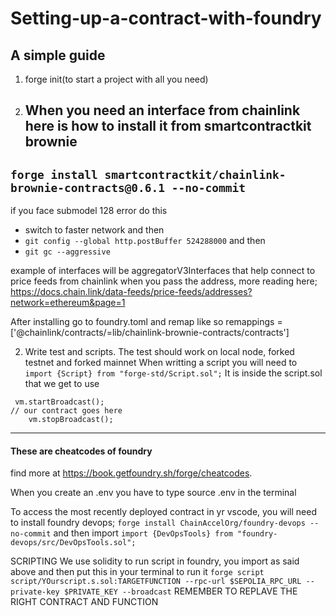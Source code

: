 # Setting-up-a-contract-with-foundry
## A simple guide


1. forge init(to start a project with all you need)
2. When you need an interface from chainlink here is how to install it from smartcontractkit brownie
   --
`forge install smartcontractkit/chainlink-brownie-contracts@0.6.1 --no-commit`
---
if you face submodel 128 error do this
 - switch to faster network and then 
 - `git config --global http.postBuffer 524288000` and then
 - `git gc --aggressive`

example of interfaces will be aggregatorV3Interfaces that help connect to price feeds from chainlink when you pass the address, more reading here; https://docs.chain.link/data-feeds/price-feeds/addresses?network=ethereum&page=1

After installing go to foundry.toml and remap
like so
remappings = ['@chainlink/contracts/=lib/chainlink-brownie-contracts/contracts']

2. Write test and scripts. The test should work on local node, forked testnet and forked mainnet
When writting a script you will need to 
`import {Script} from "forge-std/Script.sol";`
It is inside the script.sol that we get to use
```
 vm.startBroadcast();
// our contract goes here
    vm.stopBroadcast();
```
---
#### These are cheatcodes of foundry
find more at https://book.getfoundry.sh/forge/cheatcodes.


When you create an .env you have to type source .env in the terminal

To access the most recently deployed contract in yr vscode, you will need to install foundry devops; `forge install ChainAccelOrg/foundry-devops --no-commit` and then import `import {DevOpsTools} from "foundry-devops/src/DevOpsTools.sol";`

SCRIPTING
We use solidity to run script in foundry, you import as said above and then put this in your terminal to run it
`forge script script/YOurscript.s.sol:TARGETFUNCTION --rpc-url $SEPOLIA_RPC_URL --private-key $PRIVATE_KEY --broadcast` 
REMEMBER TO REPLAVE THE RIGHT CONTRACT AND FUNCTION
